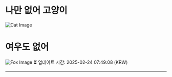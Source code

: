 
# 나만 없어 고양이

![Cat Image](https://cdn2.thecatapi.com/images/905.jpg)

# 여우도 없어
![Fox Image](https://randomfox.ca/images/105.jpg)
⏳ 업데이트 시간: 2025-02-24 07:49:08 (KRW)

---
